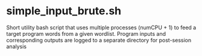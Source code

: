 # simple_input_brute.sh
Short utility bash script that uses multiple processes (numCPU + 1) to feed a target program words from a given wordlist. Program inputs and corresponding outputs are logged to a separate directory for post-session analysis 
